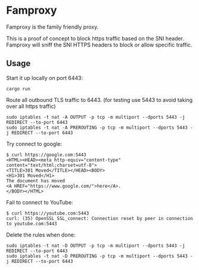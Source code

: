 # Famproxy

Famproxy is the family friendly proxy.

This is a proof of concept to block https traffic based on the SNI header.
Famproxy will sniff the SNI HTTPS headers to block or allow specific traffic.

## Usage

Start it up locally on port 6443:
```
cargo run
```

Route all outbound TLS traffic to 6443. (for testing use 5443 to avoid taking over all https traffic)
```
sudo iptables -t nat -A OUTPUT -p tcp -m multiport --dports 5443 -j REDIRECT --to-port 6443
sudo iptables -t nat -A PREROUTING -p tcp -m multiport --dports 5443 -j REDIRECT --to-port 6443
```

Try connect to google:
```
$ curl https://google.com:5443
<HTML><HEAD><meta http-equiv="content-type" content="text/html;charset=utf-8">
<TITLE>301 Moved</TITLE></HEAD><BODY>
<H1>301 Moved</H1>
The document has moved
<A HREF="https://www.google.com/">here</A>.
</BODY></HTML>
```

Fail to connect to YouTube:
```
$ curl https://youtube.com:5443
curl: (35) OpenSSL SSL_connect: Connection reset by peer in connection to youtube.com:5443
```

Delete the rules when done:
```
sudo iptables -t nat -D OUTPUT -p tcp -m multiport --dports 5443 -j REDIRECT --to-port 6443
sudo iptables -t nat -D PREROUTING -p tcp -m multiport --dports 5443 -j REDIRECT --to-port 6443
```
